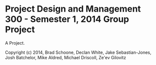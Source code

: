 Project Design and Management 300 - Semester 1, 2014 Group Project
==================================================================

A Project.

Copyright (c) 2014, Brad Schoone, Declan White, Jake Sebastian-Jones, Josh Batchelor, Mike Aldred, Michael Driscoll, Ze'ev Gilovitz
